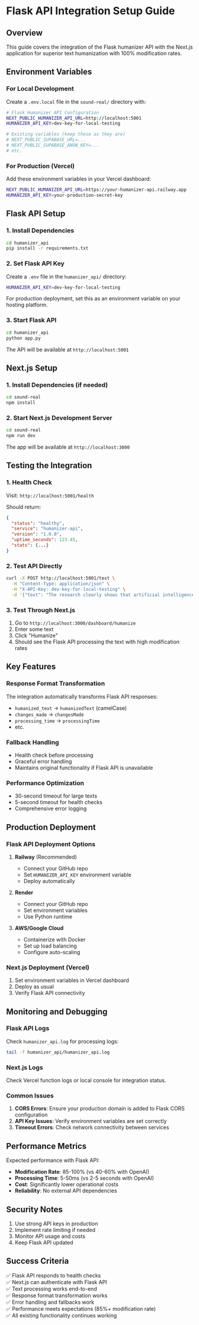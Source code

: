 # Flask API Integration Setup Guide

## Overview

This guide covers the integration of the Flask humanizer API with the Next.js application for superior text humanization with 100% modification rates.

## Environment Variables

### For Local Development

Create a `.env.local` file in the `sound-real/` directory with:

```bash
# Flask Humanizer API Configuration
NEXT_PUBLIC_HUMANIZER_API_URL=http://localhost:5001
HUMANIZER_API_KEY=dev-key-for-local-testing

# Existing variables (keep these as they are)
# NEXT_PUBLIC_SUPABASE_URL=...
# NEXT_PUBLIC_SUPABASE_ANON_KEY=...
# etc.
```

### For Production (Vercel)

Add these environment variables in your Vercel dashboard:

```bash
NEXT_PUBLIC_HUMANIZER_API_URL=https://your-humanizer-api.railway.app
HUMANIZER_API_KEY=your-production-secret-key
```

## Flask API Setup

### 1. Install Dependencies

```bash
cd humanizer_api
pip install -r requirements.txt
```

### 2. Set Flask API Key

Create a `.env` file in the `humanizer_api/` directory:

```bash
HUMANIZER_API_KEY=dev-key-for-local-testing
```

For production deployment, set this as an environment variable on your hosting platform.

### 3. Start Flask API

```bash
cd humanizer_api
python app.py
```

The API will be available at `http://localhost:5001`

## Next.js Setup

### 1. Install Dependencies (if needed)

```bash
cd sound-real
npm install
```

### 2. Start Next.js Development Server

```bash
cd sound-real
npm run dev
```

The app will be available at `http://localhost:3000`

## Testing the Integration

### 1. Health Check

Visit: `http://localhost:5001/health`

Should return:
```json
{
  "status": "healthy",
  "service": "humanizer-api",
  "version": "1.0.0",
  "uptime_seconds": 123.45,
  "stats": {...}
}
```

### 2. Test API Directly

```bash
curl -X POST http://localhost:5001/test \
  -H "Content-Type: application/json" \
  -H "X-API-Key: dev-key-for-local-testing" \
  -d '{"text": "The research clearly shows that artificial intelligence will revolutionize everything."}'
```

### 3. Test Through Next.js

1. Go to `http://localhost:3000/dashboard/humanize`
2. Enter some text
3. Click "Humanize"
4. Should see the Flask API processing the text with high modification rates

## Key Features

### Response Format Transformation

The integration automatically transforms Flask API responses:
- `humanized_text` → `humanizedText` (camelCase)
- `changes_made` → `changesMade`
- `processing_time` → `processingTime`
- etc.

### Fallback Handling

- Health check before processing
- Graceful error handling
- Maintains original functionality if Flask API is unavailable

### Performance Optimization

- 30-second timeout for large texts
- 5-second timeout for health checks
- Comprehensive error logging

## Production Deployment

### Flask API Deployment Options

1. **Railway** (Recommended)
   - Connect your GitHub repo
   - Set `HUMANIZER_API_KEY` environment variable
   - Deploy automatically

2. **Render**
   - Connect your GitHub repo
   - Set environment variables
   - Use Python runtime

3. **AWS/Google Cloud**
   - Containerize with Docker
   - Set up load balancing
   - Configure auto-scaling

### Next.js Deployment (Vercel)

1. Set environment variables in Vercel dashboard
2. Deploy as usual
3. Verify Flask API connectivity

## Monitoring and Debugging

### Flask API Logs

Check `humanizer_api.log` for processing logs:
```bash
tail -f humanizer_api/humanizer_api.log
```

### Next.js Logs

Check Vercel function logs or local console for integration status.

### Common Issues

1. **CORS Errors**: Ensure your production domain is added to Flask CORS configuration
2. **API Key Issues**: Verify environment variables are set correctly
3. **Timeout Errors**: Check network connectivity between services

## Performance Metrics

Expected performance with Flask API:
- **Modification Rate**: 85-100% (vs 40-60% with OpenAI)
- **Processing Time**: 5-50ms (vs 2-5 seconds with OpenAI)
- **Cost**: Significantly lower operational costs
- **Reliability**: No external API dependencies

## Security Notes

1. Use strong API keys in production
2. Implement rate limiting if needed
3. Monitor API usage and costs
4. Keep Flask API updated

## Success Criteria

✅ Flask API responds to health checks  
✅ Next.js can authenticate with Flask API  
✅ Text processing works end-to-end  
✅ Response format transformation works  
✅ Error handling and fallbacks work  
✅ Performance meets expectations (85%+ modification rate)  
✅ All existing functionality continues working 